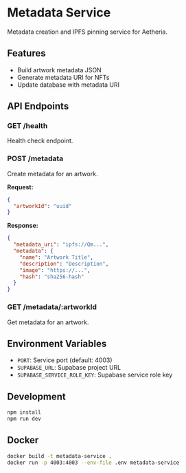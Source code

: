 # Metadata Service

Metadata creation and IPFS pinning service for Aetheria.

## Features

- Build artwork metadata JSON
- Generate metadata URI for NFTs
- Update database with metadata URI

## API Endpoints

### GET /health
Health check endpoint.

### POST /metadata
Create metadata for an artwork.

**Request:**
```json
{
  "artworkId": "uuid"
}
```

**Response:**
```json
{
  "metadata_uri": "ipfs://Qm...",
  "metadata": {
    "name": "Artwork Title",
    "description": "Description",
    "image": "https://...",
    "hash": "sha256-hash"
  }
}
```

### GET /metadata/:artworkId
Get metadata for an artwork.

## Environment Variables

- `PORT`: Service port (default: 4003)
- `SUPABASE_URL`: Supabase project URL
- `SUPABASE_SERVICE_ROLE_KEY`: Supabase service role key

## Development

```bash
npm install
npm run dev
```

## Docker

```bash
docker build -t metadata-service .
docker run -p 4003:4003 --env-file .env metadata-service
```

